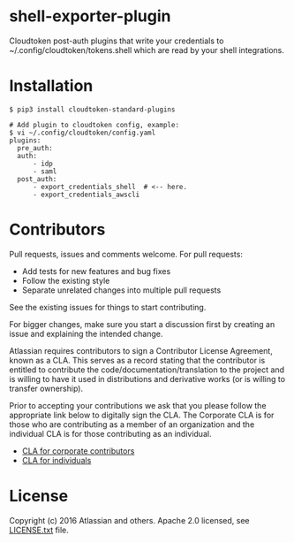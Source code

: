 # shell-exporter-plugin

Cloudtoken post-auth plugins that write your credentials to ~/.config/cloudtoken/tokens.shell which are read by your
shell integrations.

# Installation

    $ pip3 install cloudtoken-standard-plugins

    # Add plugin to cloudtoken config, example:
    $ vi ~/.config/cloudtoken/config.yaml
    plugins:
      pre_auth:
      auth:
          - idp
          - saml
      post_auth:
          - export_credentials_shell  # <-- here.
          - export_credentials_awscli   

# Contributors

Pull requests, issues and comments welcome. For pull requests:

* Add tests for new features and bug fixes
* Follow the existing style
* Separate unrelated changes into multiple pull requests

See the existing issues for things to start contributing.

For bigger changes, make sure you start a discussion first by creating
an issue and explaining the intended change.

Atlassian requires contributors to sign a Contributor License Agreement,
known as a CLA. This serves as a record stating that the contributor is
entitled to contribute the code/documentation/translation to the project
and is willing to have it used in distributions and derivative works
(or is willing to transfer ownership).

Prior to accepting your contributions we ask that you please follow the appropriate
link below to digitally sign the CLA. The Corporate CLA is for those who are
contributing as a member of an organization and the individual CLA is for
those contributing as an individual.

* [CLA for corporate contributors](https://na2.docusign.net/Member/PowerFormSigning.aspx?PowerFormId=e1c17c66-ca4d-4aab-a953-2c231af4a20b)
* [CLA for individuals](https://na2.docusign.net/Member/PowerFormSigning.aspx?PowerFormId=3f94fbdc-2fbe-46ac-b14c-5d152700ae5d)

# License

Copyright (c) 2016 Atlassian and others.
Apache 2.0 licensed, see [LICENSE.txt](LICENSE.txt) file.
